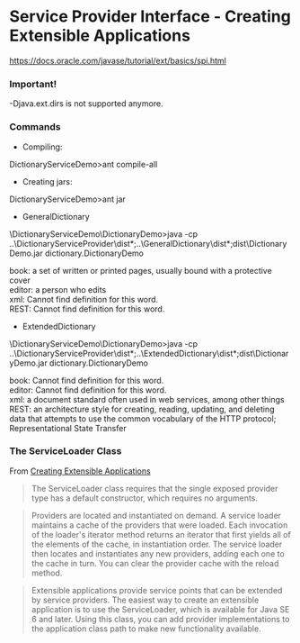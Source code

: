 # Service Provider Interface - Creating Extensible Applications

https://docs.oracle.com/javase/tutorial/ext/basics/spi.html

### Important!

-Djava.ext.dirs is not supported anymore.

### Commands

 - Compiling:

DictionaryServiceDemo>ant compile-all

 - Creating jars:

DictionaryServiceDemo>ant jar

 - GeneralDictionary
 
\DictionaryServiceDemo\DictionaryDemo>java -cp ..\DictionaryServiceProvider\dist\*;..\GeneralDictionary\dist\*;dist\DictionaryDemo.jar dictionary.DictionaryDemo

book: a set of written or printed pages, usually bound with a protective cover<br>
editor: a person who edits<br>
xml: Cannot find definition for this word.<br>
REST: Cannot find definition for this word.<br>


 - ExtendedDictionary

\DictionaryServiceDemo\DictionaryDemo>java -cp ..\DictionaryServiceProvider\dist\*;..\ExtendedDictionary\dist\*;dist\DictionaryDemo.jar dictionary.DictionaryDemo

book: Cannot find definition for this word.<br>
editor: Cannot find definition for this word.<br>
xml: a document standard often used in web services, among other things<br>
REST: an architecture style for creating, reading, updating, and deleting data that attempts to use the common vocabulary of the HTTP protocol; Representational State Transfer



### The ServiceLoader Class

From [Creating Extensible Applications](https://docs.oracle.com/javase/tutorial/ext/basics/spi.html)

> The ServiceLoader class requires that the single exposed provider type has a default constructor, which requires no arguments.

> Providers are located and instantiated on demand. A service loader maintains a cache of the providers that were loaded. Each invocation of the loader's iterator method returns an iterator that first yields all of the elements of the cache, in instantiation order. The service loader then locates and instantiates any new providers, adding each one to the cache in turn. You can clear the provider cache with the reload method.

> Extensible applications provide service points that can be extended by service providers. The easiest way to create an extensible application is to use the ServiceLoader, which is available for Java SE 6 and later. Using this class, you can add provider implementations to the application class path to make new functionality available.
